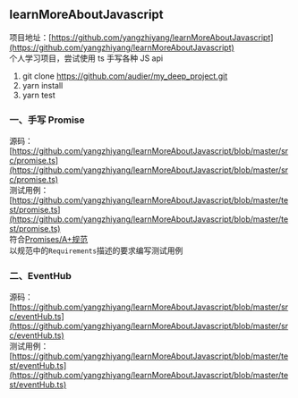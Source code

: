 ## learnMoreAboutJavascript

项目地址：[https://github.com/yangzhiyang/learnMoreAboutJavascript](https://github.com/yangzhiyang/learnMoreAboutJavascript)  
个人学习项目，尝试使用 ts 手写各种 JS api

1. git clone https://github.com/audier/my_deep_project.git
2. yarn install
3. yarn test

### 一、手写 Promise

源码：[https://github.com/yangzhiyang/learnMoreAboutJavascript/blob/master/src/promise.ts](https://github.com/yangzhiyang/learnMoreAboutJavascript/blob/master/src/promise.ts)  
测试用例：[https://github.com/yangzhiyang/learnMoreAboutJavascript/blob/master/test/promise.ts](https://github.com/yangzhiyang/learnMoreAboutJavascript/blob/master/test/promise.ts)  
符合[Promises/A+规范](https://promisesaplus.com/)  
以规范中的`Requirements`描述的要求编写测试用例

### 二、EventHub
源码：[https://github.com/yangzhiyang/learnMoreAboutJavascript/blob/master/src/eventHub.ts](https://github.com/yangzhiyang/learnMoreAboutJavascript/blob/master/src/eventHub.ts)        
测试用例：[https://github.com/yangzhiyang/learnMoreAboutJavascript/blob/master/test/eventHub.ts](https://github.com/yangzhiyang/learnMoreAboutJavascript/blob/master/test/eventHub.ts)        
